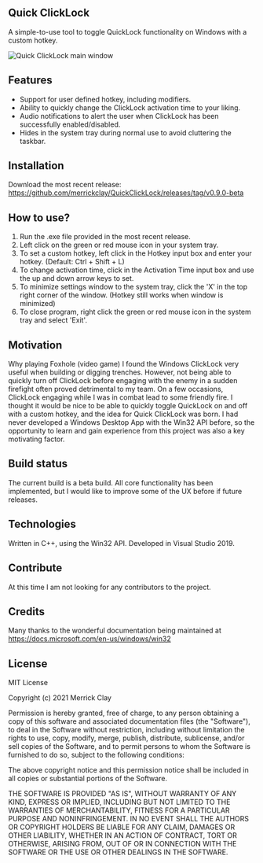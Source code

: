 ## Quick ClickLock
A simple-to-use tool to toggle QuickLock functionality on Windows with a custom hotkey.

![Quick ClickLock main window](https://i.imgur.com/ypa4Gya.png)

## Features
- Support for user defined hotkey, including modifiers.
- Ability to quickly change the ClickLock activation time to your liking.
- Audio notifications to alert the user when ClickLock has been successfully enabled/disabled.
- Hides in the system tray during normal use to avoid cluttering the taskbar.

## Installation
Download the most recent release: https://github.com/merrickclay/QuickClickLock/releases/tag/v0.9.0-beta

## How to use?
1. Run the .exe file provided in the most recent release.
2. Left click on the green or red mouse icon in your system tray.
3. To set a custom hotkey, left click in the Hotkey input box and enter your hotkey. (Default: Ctrl + Shift + L)
4. To change activation time, click in the Activation Time input box and use the up and down arrow keys to set.
5. To minimize settings window to the system tray, click the 'X' in the top right corner of the window. (Hotkey still works when window is minimized)
6. To close program, right click the green or red mouse icon in the system tray and select 'Exit'.

## Motivation
Why playing Foxhole (video game) I found the Windows ClickLock very useful when building or digging trenches. However, not being able to quickly turn off ClickLock before engaging with the enemy in a sudden firefight often proved detrimental to my team. On a few occasions, ClickLock engaging while I was in combat lead to some friendly fire. I thought it would be nice to be able to quickly toggle QuickLock on and off with a custom hotkey, and the idea for Quick ClickLock was born. I had never developed a Windows Desktop App with the Win32 API before, so the opportunity to learn and gain experience from this project was also a key motivating factor.

## Build status
The current build is a beta build. All core functionality has been implemented, but I would like to improve some of the UX before if future releases.

## Technologies
Written in C++, using the Win32 API. Developed in Visual Studio 2019.

## Contribute
At this time I am not looking for any contributors to the project.

## Credits
Many thanks to the wonderful documentation being maintained at https://docs.microsoft.com/en-us/windows/win32

## License
MIT License

Copyright (c) 2021 Merrick Clay

Permission is hereby granted, free of charge, to any person obtaining a copy
of this software and associated documentation files (the "Software"), to deal
in the Software without restriction, including without limitation the rights
to use, copy, modify, merge, publish, distribute, sublicense, and/or sell
copies of the Software, and to permit persons to whom the Software is
furnished to do so, subject to the following conditions:

The above copyright notice and this permission notice shall be included in all
copies or substantial portions of the Software.

THE SOFTWARE IS PROVIDED "AS IS", WITHOUT WARRANTY OF ANY KIND, EXPRESS OR
IMPLIED, INCLUDING BUT NOT LIMITED TO THE WARRANTIES OF MERCHANTABILITY,
FITNESS FOR A PARTICULAR PURPOSE AND NONINFRINGEMENT. IN NO EVENT SHALL THE
AUTHORS OR COPYRIGHT HOLDERS BE LIABLE FOR ANY CLAIM, DAMAGES OR OTHER
LIABILITY, WHETHER IN AN ACTION OF CONTRACT, TORT OR OTHERWISE, ARISING FROM,
OUT OF OR IN CONNECTION WITH THE SOFTWARE OR THE USE OR OTHER DEALINGS IN THE
SOFTWARE.
